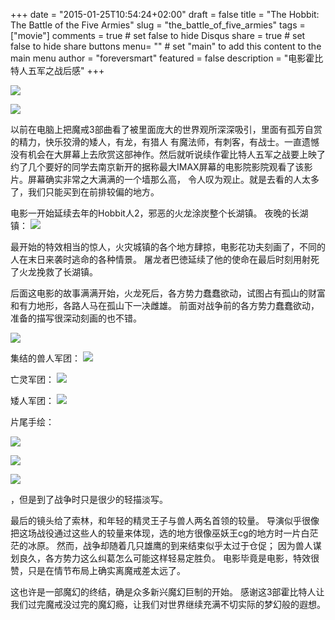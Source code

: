 +++
date = "2015-01-25T10:54:24+02:00"
draft = false
title = "The Hobbit: The Battle of the Five Armies"
slug = "the_battle_of_five_armies"
tags = ["movie"]
comments = true	# set false to hide Disqus
share = true	# set false to hide share buttons
menu= ""		# set "main" to add this content to the main menu
author = "foreversmart"
featured = false
description = "电影霍比特人五军之战后感"
+++

![](http://foreversmart.cc:7444/images/201911191.png)

![](http://foreversmart.cc:7444/images/201911192.png)

以前在电脑上把魔戒3部曲看了被里面庞大的世界观所深深吸引，里面有孤芳自赏的精力，快乐狡滑的矮人，有龙，有猎人
有魔法师，有刺客，有战士。一直遗憾没有机会在大屏幕上去欣赏这部神作。然后就听说续作霍比特人五军之战要上映了
约了几个要好的同学去南京新开的据称最大IMAX屏幕的电影院影院观看了该影片。屏幕确实非常之大满满的一个墙那么高，
令人叹为观止。就是去看的人太多了，我们只能买到在前排较偏的地方。
	
电影一开始延续去年的Hobbit人2，邪恶的火龙涂炭整个长湖镇。
夜晚的长湖镇：
![](http://foreversmart.cc:7444/images/201911193.png)

最开始的特效相当的惊人，火灾城镇的各个地方肆掠，电影花功夫刻画了，不同的人在末日来袭时逃命的各种情景。
屠龙者巴徳延续了他的使命在最后时刻用射死了火龙挽救了长湖镇。
	
后面这电影的故事满满开始，火龙死后，各方势力蠢蠢欲动，试图占有孤山的财富和有力地形，各路人马在孤山下一决雌雄。
前面对战争前的各方势力蠢蠢欲动，准备的描写很深动刻画的也不错。

![](http://foreversmart.cc:7444/images/201911203.png)

集结的兽人军团：
![](http://foreversmart.cc:7444/images/201911194.png)

亡灵军团：
![](http://foreversmart.cc:7444/images/201911201.png)

矮人军团：
![](http://foreversmart.cc:7444/images/201911195.png)

片尾手绘：

![](http://foreversmart.cc:7444/images/201911196.png)

![](http://foreversmart.cc:7444/images/201911197.png)

![](http://foreversmart.cc:7444/images/201911202.png)

，但是到了战争时只是很少的轻描淡写。


最后的镜头给了索林，和年轻的精灵王子与兽人两名首领的较量。
导演似乎很像把这场战役通过这些人的较量来体现，选的地方很像巫妖王cg的地方时一片白茫茫的冰原。
然而，战争却随着几只雄鹰的到来结束似乎太过于仓促；
因为兽人谋划良久，各方势力这么纠葛怎么可能这样轻易定胜负。
电影毕竟是电影，特效很赞，只是在情节布局上确实离魔戒差太远了。
	
这也许是一部魔幻的终结，确是众多新兴魔幻巨制的开始。
感谢这3部霍比特人让我们过完魔戒没过完的魔幻瘾，让我们对世界继续充满不切实际的梦幻般的遐想。

